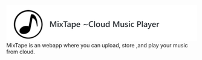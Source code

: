 <div float="left">
	<img src="screenshot/logo.png"> 
</div>
MixTape is an webapp where you can upload, store ,and play your music from cloud.

